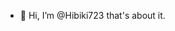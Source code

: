 - 👋 Hi, I’m @Hibiki723
that's about it.

<!---
Hibiki723/Hibiki723 is a ✨ special ✨ repository because its `README.md` (this file) appears on your GitHub profile.
You can click the Preview link to take a look at your changes.
--->
